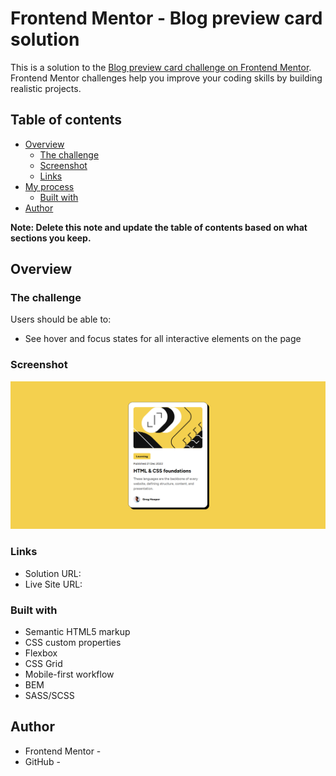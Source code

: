 # Frontend Mentor - Blog preview card solution

This is a solution to the [Blog preview card challenge on Frontend Mentor](https://www.frontendmentor.io/challenges/blog-preview-card-ckPaj01IcS). Frontend Mentor challenges help you improve your coding skills by building realistic projects. 

## Table of contents

- [Overview](#overview)
  - [The challenge](#the-challenge)
  - [Screenshot](#screenshot)
  - [Links](#links)
- [My process](#my-process)
  - [Built with](#built-with)
- [Author](#author)


**Note: Delete this note and update the table of contents based on what sections you keep.**

## Overview

### The challenge

Users should be able to:

- See hover and focus states for all interactive elements on the page

### Screenshot

![](./screenshot.jpg)

### Links

- Solution URL: [](https://github.com/capadona89/blog-preview-card)
- Live Site URL: [](https://capadona89.github.io/blog-preview-card/)

### Built with

- Semantic HTML5 markup
- CSS custom properties
- Flexbox
- CSS Grid
- Mobile-first workflow
- BEM
- SASS/SCSS

## Author

- Frontend Mentor - [](https://www.frontendmentor.io/profile/capadona89)
- GitHub - [](https://github.com/capadona89)

